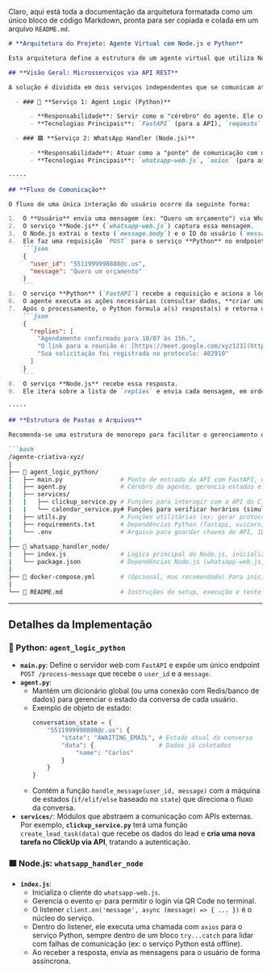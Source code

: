 Claro, aqui está toda a documentação da arquitetura formatada como um único bloco de código Markdown, pronta para ser copiada e colada em um arquivo `README.md`.

````markdown
# **Arquitetura do Projeto: Agente Virtual com Node.js e Python**

Esta arquitetura define a estrutura de um agente virtual que utiliza Node.js para a comunicação com o WhatsApp e Python para toda a lógica de negócio, seguindo um modelo de microsserviços.

## **Visão Geral: Microsserviços via API REST**

A solução é dividida em dois serviços independentes que se comunicam através de uma API REST local.

  - ### 🐍 **Serviço 1: Agent Logic (Python)**

      - **Responsabilidade**: Servir como o "cérebro" do agente. Ele contém toda a inteligência e lógica do negócio, gerencia o estado da conversa, processa as solicitações, conecta-se a serviços externos (**ClickUp**, Google Calendar) e formula as respostas.
      - **Tecnologias Principais**: `FastAPI` (para a API), `requests` (para a API do ClickUp), `google-api-python-client` (para Google Calendar), `uvicorn` (servidor web).

  - ### 🟩 **Serviço 2: WhatsApp Handler (Node.js)**

      - **Responsabilidade**: Atuar como a "ponte" de comunicação com o WhatsApp. Sua única função é receber mensagens do usuário, encaminhá-las para o serviço Python, aguardar a resposta e enviá-la de volta ao usuário no WhatsApp.
      - **Tecnologias Principais**: `whatsapp-web.js`, `axios` (para as chamadas HTTP).

-----

## **Fluxo de Comunicação**

O fluxo de uma única interação do usuário ocorre da seguinte forma:

1.  O **Usuário** envia uma mensagem (ex: "Quero um orçamento") via WhatsApp.
2.  O serviço **Node.js** (`whatsapp-web.js`) captura essa mensagem.
3.  O Node.js extrai o texto (`message.body`) e o ID do usuário (`message.from`).
4.  Ele faz uma requisição `POST` para o serviço **Python** no endpoint `http://localhost:8000/process-message`, enviando um JSON:
    ```json
    {
      "user_id": "5511999998888@c.us",
      "message": "Quero um orçamento"
    }
    ```
5.  O serviço **Python** (`FastAPI`) recebe a requisição e aciona a lógica do agente, que verifica o estado da conversa para aquele `user_id`.
6.  O agente executa as ações necessárias (consultar dados, **criar uma tarefa no ClickUp**, gerar horários, etc.).
7.  Após o processamento, o Python formula a(s) resposta(s) e retorna um JSON para o serviço Node.js:
    ```json
    {
      "replies": [
        "Agendamento confirmado para 10/07 às 15h.",
        "O link para a reunião é: [https://meet.google.com/xyz123](https://meet.google.com/xyz123)",
        "Sua solicitação foi registrada no protocolo: 482910"
      ]
    }
    ```
8.  O serviço **Node.js** recebe essa resposta.
9.  Ele itera sobre a lista de `replies` e envia cada mensagem, em ordem, de volta para o **Usuário** no WhatsApp usando `client.sendMessage()`.

-----

## **Estrutura de Pastas e Arquivos**

Recomenda-se uma estrutura de monorepo para facilitar o gerenciamento do projeto.

```bash
/agente-criativa-xyz/
|
├── 📂 agent_logic_python/
|   ├── main.py                # Ponto de entrada da API com FastAPI, define o endpoint /process-message
|   ├── agent.py               # Cérebro do agente, gerencia estados e a lógica da conversa
|   ├── services/
|   |   ├── clickup_service.py # Funções para interagir com a API do ClickUp (criar tarefa, logar agendamento)
|   |   └── calendar_service.py# Funções para verificar horários (simulado ou real via Google Calendar API)
|   ├── utils.py               # Funções utilitárias (ex: gerar protocolo aleatório)
|   ├── requirements.txt       # Dependências Python (fastapi, uvicorn, requests, etc.)
|   └── .env                   # Arquivo para guardar chaves de API, IDs do ClickUp (Listas, Espaços) e outras configurações
|
├── 📂 whatsapp_handler_node/
|   ├── index.js               # Lógica principal do Node.js, inicialização do cliente wwebjs e listeners
|   └── package.json           # Dependências Node.js (whatsapp-web.js, axios)
|
├── 📜 docker-compose.yml       # (Opcional, mas recomendado) Para iniciar ambos os serviços com um único comando
|
└── 📜 README.md                # Instruções de setup, execução e teste do projeto
````

-----

## **Detalhes da Implementação**

### **🐍 Python: `agent_logic_python`**

  - **`main.py`**: Define o servidor web com `FastAPI` e expõe um único endpoint `POST /process-message` que recebe o `user_id` e a `message`.
  - **`agent.py`**:
      - Mantém um dicionário global (ou uma conexão com Redis/banco de dados) para gerenciar o estado da conversa de cada usuário.
      - Exemplo de objeto de estado:
        ```python
        conversation_state = {
            "5511999998888@c.us": {
                "state": "AWAITING_EMAIL", # Estado atual da conversa
                "data": {                  # Dados já coletados
                    "name": "Carlos"
                }
            }
        }
        ```
      - Contém a função `handle_message(user_id, message)` com a máquina de estados (`if/elif/else` baseado no `state`) que direciona o fluxo da conversa.
  - **`services/`**: Módulos que abstraem a comunicação com APIs externas. Por exemplo, **`clickup_service.py`** terá uma função `create_lead_task(data)` que recebe os dados do lead e **cria uma nova tarefa no ClickUp via API**, tratando a autenticação.

### **🟩 Node.js: `whatsapp_handler_node`**

  - **`index.js`**:
      - Inicializa o cliente do `whatsapp-web.js`.
      - Gerencia o evento `qr` para permitir o login via QR Code no terminal.
      - O listener `client.on('message', async (message) => { ... })` é o núcleo do serviço.
      - Dentro do listener, ele executa uma chamada com `axios` para o serviço Python, sempre dentro de um bloco `try...catch` para lidar com falhas de comunicação (ex: o serviço Python está offline).
      - Ao receber a resposta, envia as mensagens para o usuário de forma assíncrona.

<!-- end list -->

